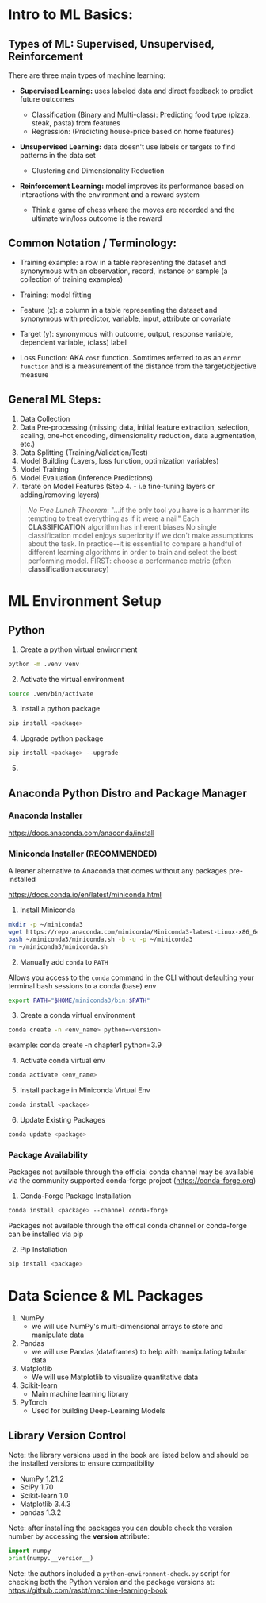 # Intro to ML Basics:

## Types of ML: Supervised, Unsupervised, Reinforcement

There are three main types of machine learning:

- **Supervised Learning:** uses labeled data and direct feedback to predict future outcomes

  - Classification (Binary and Multi-class): Predicting food type (pizza, steak, pasta) from features
  - Regression: (Predicting house-price based on home features)

- **Unsupervised Learning:** data doesn't use labels or targets to find patterns in the data set

  - Clustering and Dimensionality Reduction

- **Reinforcement Learning:** model improves its performance based on interactions with the environment and a reward system
  - Think a game of chess where the moves are recorded and the ultimate win/loss outcome is the reward

## Common Notation / Terminology:

- Training example: a row in a table representing the dataset and synonymous with an observation, record, instance
  or sample (a collection of training examples)

- Training: model fitting

- Feature (x): a column in a table representing the dataset and synonymous with predictor, variable, input,
  attribute or covariate

- Target (y): synonymous with outcome, output, response variable, dependent variable, (class) label

- Loss Function: AKA `cost` function. Somtimes referred to as an `error function` and is a measurement of the
  distance from the target/objective measure

## General ML Steps:

1. Data Collection
2. Data Pre-processing (missing data, initial feature extraction, selection, scaling, one-hot encoding,
   dimensionality reduction, data augmentation, etc.)
3. Data Splitting (Training/Validation/Test)
4. Model Building (Layers, loss function, optimization variables)
5. Model Training
6. Model Evaluation (Inference Predictions)
7. Iterate on Model Features (Step 4. - i.e fine-tuning layers or adding/removing layers)

> _No Free Lunch Theorem_:
> "...if the only tool you have is a hammer its tempting to treat everything as if it were a nail"
> Each **CLASSIFICATION** algorithm has inherent biases
> No single classification model enjoys superiority if we don't make assumptions about the task.
> In practice--it is essential to compare a handful of different learning algorithms in order to train and select the best performing model.
> FIRST: choose a performance metric (often **classification accuracy**)

# ML Environment Setup

## Python

1. Create a python virtual environment

```bash
python -m .venv venv
```

2. Activate the virtual environment

```bash
source .ven/bin/activate
```

3. Install a python package

```bash
pip install <package>
```

4. Upgrade python package

```bash
pip install <package> --upgrade
```

5.

## Anaconda Python Distro and Package Manager

### Anaconda Installer

https://docs.anaconda.com/anaconda/install

### Miniconda Installer (RECOMMENDED)

A leaner alternative to Anaconda that comes without any packages pre-installed

https://docs.conda.io/en/latest/miniconda.html

1. Install Miniconda

```bash
mkdir -p ~/miniconda3
wget https://repo.anaconda.com/miniconda/Miniconda3-latest-Linux-x86_64.sh -O ~/miniconda3/miniconda.sh
bash ~/miniconda3/miniconda.sh -b -u -p ~/miniconda3
rm ~/miniconda3/miniconda.sh
```

2. Manually add `conda` to `PATH`

Allows you access to the `conda` command in the CLI without defaulting your terminal bash sessions to a conda (base) env

```bash
export PATH="$HOME/miniconda3/bin:$PATH"
```

3. Create a conda virtual environment

```bash
conda create -n <env_name> python=<version>
```

example: conda create -n chapter1 python=3.9

4. Activate conda virtual env

```bash
conda activate <env_name>
```

5. Install package in Miniconda Virtual Env

```bash
conda install <package>
```

6. Update Existing Packages

```bash
conda update <package>
```

### Package Availability

Packages not available through the official conda channel may be available via the community supported conda-forge project (https://conda-forge.org)

1. Conda-Forge Package Installation

```bash
conda install <package> --channel conda-forge

```

Packages not available through the offical conda channel or conda-forge can be installed via pip

2. Pip Installation

```bash
pip install <package>
```

# Data Science & ML Packages

1. NumPy
   - we will use NumPy's multi-dimensional arrays to store and manipulate data
2. Pandas
   - we will use Pandas (dataframes) to help with manipulating tabular data
3. Matplotlib
   - We will use Matplotlib to visualize quantitative data
4. Scikit-learn
   - Main machine learning library
5. PyTorch
   - Used for building Deep-Learning Models

## Library Version Control

Note: the library versions used in the book are listed below and should be the installed versions to ensure
compatibility

- NumPy 1.21.2
- SciPy 1.70
- Scikit-learn 1.0
- Matplotlib 3.4.3
- pandas 1.3.2

Note: after installing the packages you can double check the version number by accessing the **version** attribute:

```python
import numpy
print(numpy.__version__)
```

Note: the authors included a `python-environment-check.py` script for checking both the Python version and the
package versions at: https://github.com/rasbt/machine-learning-book
